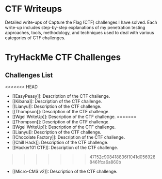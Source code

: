 # CTF Writeups
Detailed write-ups of Capture the Flag (CTF) challenges I have solved. Each write-up includes step-by-step explanations of my penetration testing approaches, tools, methodology, and techniques used to deal with various categories of CTF challenges.

# TryHackMe CTF Challenges

## Challenges List
<<<<<<< HEAD
- [[EasyPeasy]]: Description of the CTF challenge.
- [[Kibana]]: Description of the CTF challenge.
- [[Lianyu]]: Description of the CTF challenge.
- [[Thompson]]: Description of the CTF challenge.
- [[Wgel WriteUp]]: Description of the CTF challenge.
=======
- [[Thompson]]: Description of the CTF challenge.
- [[Wgel WriteUp]]: Description of the CTF challenge.
- [[Lianyu]]: Description of the CTF challenge.
- [[Chocolate Factory]]: Description of the CTF challenge.
- [[Chill Hack]]: Description of the CTF challenge.
- [[Hacker101 CTF]]: Description of the CTF challenge.
>>>>>>> 47152c908418836f1041d0569288461fca6a860b
- [[Micro-CMS v2]]: Description of the CTF challenge.
